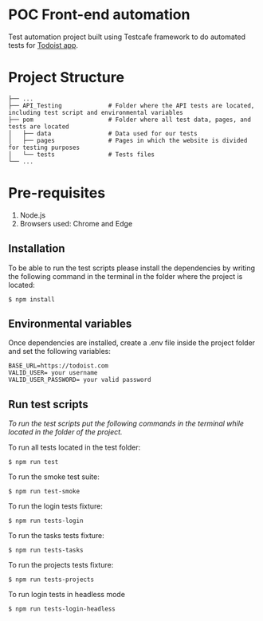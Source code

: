 # POC Front-end automation

Test automation project built using Testcafe framework to do automated tests for [Todoist app](https://todoist.com/).

# Project Structure
```
├── ...
├── API_Testing             # Folder where the API tests are located, including test script and environmental variables
├── pom                     # Folder where all test data, pages, and tests are located
│   ├── data                # Data used for our tests
│   ├── pages               # Pages in which the website is divided for testing purposes
│   └── tests               # Tests files
└── ...
```
# Pre-requisites

1. Node.js
2. Browsers used: Chrome and Edge

## Installation 

To be able to run the test scripts please install the dependencies by writing the following command in the terminal in the folder where the project is located: 

```
$ npm install
```
## Environmental variables

Once dependencies are installed, create a .env file inside the project folder and set the following variables: 

```
BASE_URL=https://todoist.com
VALID_USER= your username
VALID_USER_PASSWORD= your valid password
```
## Run test scripts

*To run the test scripts put the following commands in the terminal while located in the folder of the project.*

To run all tests located in the test folder: 

```
$ npm run test
```
To run the smoke test suite: 

```
$ npm run test-smoke
```
To run the login tests fixture: 

```
$ npm run tests-login
```
To run the tasks tests fixture: 

```
$ npm run tests-tasks
```
To run the projects tests fixture: 

```
$ npm run tests-projects
```
To run login tests in headless mode

```
$ npm run tests-login-headless
```



